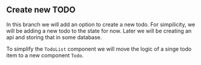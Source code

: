 ## Create new TODO

In this branch we will add an option to create a new todo. For simpilicity, we will be adding a new todo to the state for now. Later we will be creating an api and storing that in some database. 

To simplify the `TodoList` component we will move the logic of a singe todo item to a new component `Todo`. 